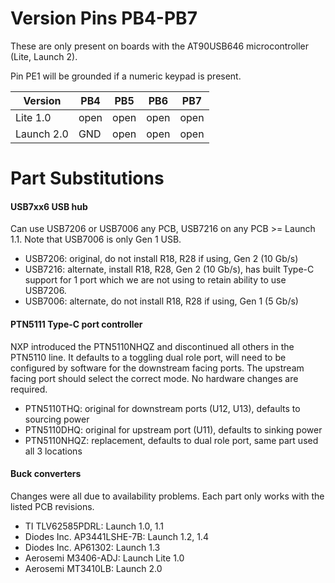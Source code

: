 # Version Pins PB4-PB7

These are only present on boards with the AT90USB646 microcontroller
(Lite, Launch 2).

Pin PE1 will be grounded if a numeric keypad is present.

| Version    | PB4  | PB5  | PB6  | PB7  |
|------------|------|------|------|------|
| Lite 1.0   | open | open | open | open |
| Launch 2.0 | GND  | open | open | open |

# Part Substitutions

#### USB7xx6 USB hub

Can use USB7206 or USB7006 any PCB, USB7216 on any PCB >= Launch
1.1. Note that USB7006 is only Gen 1 USB.

 - USB7206: original, do not install R18, R28 if using, Gen 2 (10 Gb/s)
 - USB7216: alternate, install R18, R28, Gen 2 (10 Gb/s), has built Type-C support for 1 port which we are not using to retain ability to use USB7206.
 - USB7006: alternate, do not install R18, R28 if using, Gen 1 (5 Gb/s)

#### PTN5111 Type-C port controller

NXP introduced the PTN5110NHQZ and discontinued all others in the
PTN5110 line. It defaults to a toggling dual role port, will need to
be configured by software for the downstream facing ports. The
upstream facing port should select the correct mode. No hardware
changes are required.

 - PTN5110THQ: original for downstream ports (U12, U13), defaults to sourcing power
 - PTN5110DHQ: original for upstream port (U11), defaults to sinking power
 - PTN5110NHQZ: replacement, defaults to dual role port, same part used all 3 locations

#### Buck converters

Changes were all due to availability problems. Each part only works
with the listed PCB revisions.

 - TI TLV62585PDRL: Launch 1.0, 1.1
 - Diodes Inc. AP3441LSHE-7B: Launch 1.2, 1.4
 - Diodes Inc. AP61302: Launch 1.3
 - Aerosemi M3406-ADJ: Launch Lite 1.0
 - Aerosemi MT3410LB: Launch 2.0